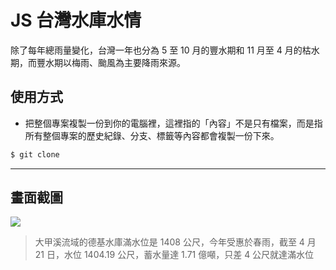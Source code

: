 # JS 台灣水庫水情

除了每年總雨量變化，台灣一年也分為 5 至 10 月的豐水期和 11 月至 4 月的枯水期，而豐水期以梅雨、颱風為主要降雨來源。

## 使用方式
- 把整個專案複製一份到你的電腦裡，這裡指的「內容」不是只有檔案，而是指所有整個專案的歷史紀錄、分支、標籤等內容都會複製一份下來。
```sh
$ git clone
```

----

## 畫面截圖
![](https://i.imgur.com/GIDhhNv.png)
> 大甲溪流域的德基水庫滿水位是 1408 公尺，今年受惠於春雨，截至 4 月 21 日，水位 1404.19 公尺，蓄水量達 1.71 億噸，只差 4 公尺就達滿水位